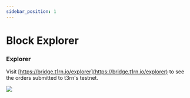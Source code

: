 ```yaml
---
sidebar_position: 1
---
```


# Block Explorer

### Explorer

Visit [https://bridge.t1rn.io/explorer](https://bridge.t1rn.io/explorer) to see the orders submitted to t3rn's testnet.

<img src="/img/t1rn-explorer.png"/>
